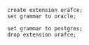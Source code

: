 
        create extension orafce;
        set grammar to oracle;
        
        set grammar to postgres;
        drop extension orafce;
        
